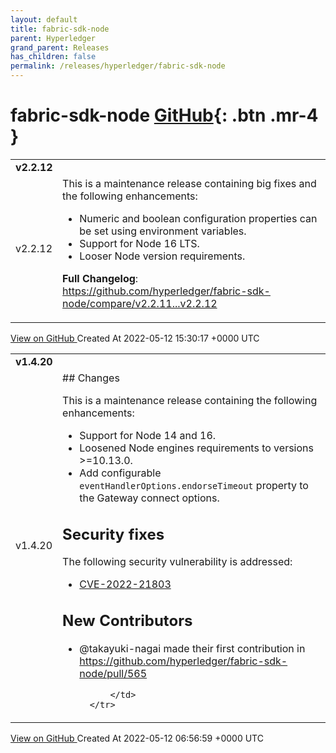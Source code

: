 ```yaml
---
layout: default
title: fabric-sdk-node
parent: Hyperledger
grand_parent: Releases
has_children: false
permalink: /releases/hyperledger/fabric-sdk-node
---
```


# fabric-sdk-node <span class="fs-3 right-align">[GitHub](https://github.com/hyperledger/fabric-sdk-node){: .btn .mr-4 }</span>


<div>
    <table>
        <tr>
            <td colspan="2">
                <b>
                    v2.2.12
                </b>
            </td>
        </tr>
        <tr>
            <td>
                <span class="chip">
                    v2.2.12
                </span>
            </td>
            <td>
                This is a maintenance release containing big fixes and the following enhancements:

- Numeric and boolean configuration properties can be set using environment variables.
- Support for Node 16 LTS.
- Looser Node version requirements.

**Full Changelog**: https://github.com/hyperledger/fabric-sdk-node/compare/v2.2.11...v2.2.12
            </td>
        </tr>
    </table>
    <a href="https://github.com/hyperledger/fabric-sdk-node/releases/tag/v2.2.12" class=".btn">
        View on GitHub
    </a>
    <span class="right-align">
        Created At 2022-05-12 15:30:17 +0000 UTC
    </span>
</div>

<div>
    <table>
        <tr>
            <td colspan="2">
                <b>
                    v1.4.20
                </b>
            </td>
        </tr>
        <tr>
            <td>
                <span class="chip">
                    v1.4.20
                </span>
            </td>
            <td>
                ## Changes

This is a maintenance release containing the following enhancements:

- Support for Node 14 and 16.
- Loosened Node engines requirements to versions >=10.13.0.
- Add configurable `eventHandlerOptions.endorseTimeout` property to the Gateway connect options.

## Security fixes

The following security vulnerability is addressed:

- [CVE-2022-21803](https://nvd.nist.gov/vuln/detail/CVE-2022-21803)

## New Contributors
* @takayuki-nagai made their first contribution in https://github.com/hyperledger/fabric-sdk-node/pull/565

            </td>
        </tr>
    </table>
    <a href="https://github.com/hyperledger/fabric-sdk-node/releases/tag/v1.4.20" class=".btn">
        View on GitHub
    </a>
    <span class="right-align">
        Created At 2022-05-12 06:56:59 +0000 UTC
    </span>
</div>

